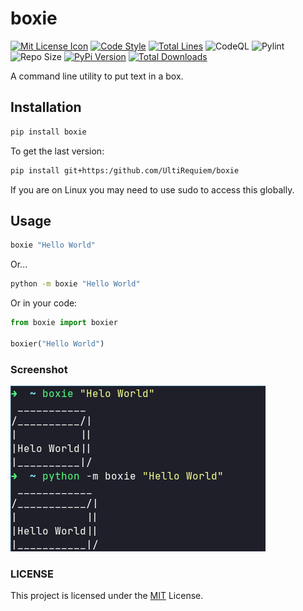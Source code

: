 # boxie

[![Mit License Icon](https://black.readthedocs.io/en/stable/_static/license.svg)](https://github.com/UltiRequiem/boxie/blob/main/LICENSE)
[![Code Style](https://img.shields.io/badge/code%20style-black-000000.svg)](https://github.com/psf/black)
[![Total Lines](https://img.shields.io/tokei/lines/github.com/UltiRequiem/boxie?color=blue&label=Total%20Lines)](https://github.com/UltiRequiem/boxie)
![CodeQL](https://github.com/UltiRequiem/boxie/workflows/CodeQL/badge.svg)
![Pylint](https://github.com/UltiRequiem/boxie/workflows/Pylint/badge.svg)
![Repo Size](https://img.shields.io/github/repo-size/ultirequiem/boxie?style=flat-square&label=Repo)
[![PyPi Version](https://img.shields.io/pypi/v/boxie)](https://pypi.org/project/boxie)
[![Total Downloads](https://pepy.tech/badge/boxie)](https://pepy.tech/project/boxie)

A command line utility to put text in a box.

## Installation

```bash
pip install boxie
```

To get the last version:

```bash
pip install git+https:/github.com/UltiRequiem/boxie
```

If you are on Linux you may need to use sudo to access this globally.

## Usage

```bash
boxie "Hello World"
```

Or...

```bash
python -m boxie "Hello World"
```

Or in your code:

```python
from boxie import boxier

boxier("Hello World")
```

### Screenshot

![Screenshot](./assets/screenshot.png)

### LICENSE

This project is licensed under the [MIT](./LICENSE) License.
